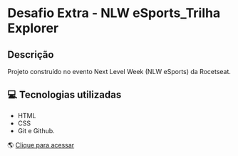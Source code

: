 # Desafio Extra - NLW eSports_Trilha Explorer

<!-- ![preview](#) -->

## Descrição

Projeto construído no evento Next Level Week (NLW eSports) da Rocetseat.

## 💻 Tecnologias utilizadas

- HTML
- CSS
- Git e Github.

🌎 [Clique para acessar](https://karen-cardoso.github.io/nlw_esports/)
